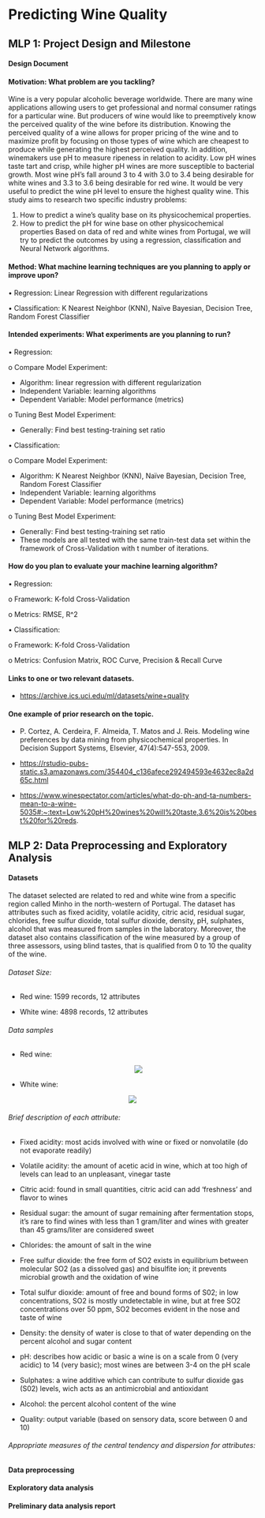 # Predicting Wine Quality

## MLP 1: Project Design and Milestone

#### Design Document
#### Motivation: What problem are you tackling?
Wine is a very popular alcoholic beverage worldwide. There are many wine applications allowing users to get professional and normal consumer ratings for a particular wine. But producers of wine would like to preemptively know the perceived quality of the wine before its distribution. 
Knowing the perceived quality of a wine allows for proper pricing of the wine and to maximize profit by focusing on those types of wine which are cheapest to produce while generating the highest perceived quality. In addition, winemakers use pH to measure ripeness in relation to acidity. Low pH wines taste tart and crisp, while higher pH wines are more susceptible to bacterial growth. Most wine pH’s fall around 3 to 4 with 3.0 to 3.4 being desirable for white wines and 3.3 to 3.6 being desirable for red wine. It would be very useful to predict the wine pH level to ensure the highest quality wine. 
This study aims to research two specific industry problems:

1.	How to predict a wine’s quality base on its physicochemical properties.
2.	How to predict the pH for wine base on other physicochemical properties 
Based on data of red and white wines from Portugal, we will try to predict the outcomes by using a regression, classification and Neural Network algorithms.
#### Method: What machine learning techniques are you planning to apply or improve upon?
•	Regression: Linear Regression with different regularizations

•	Classification: K Nearest Neighbor (KNN), Naïve Bayesian, Decision Tree, Random Forest Classifier
#### Intended experiments: What experiments are you planning to run?
•	Regression:&nbsp; 

  o	Compare Model Experiment:

  -	Algorithm: linear regression with different regularization
  -	Independent Variable: learning algorithms
  -	Dependent Variable: Model performance (metrics)
  
  o	Tuning Best Model Experiment:
  - Generally: Find best testing-training set ratio 
  
•	Classification:&nbsp;

  o	Compare Model Experiment: 

  - Algorithm: K Nearest Neighbor (KNN), Naïve Bayesian, Decision Tree, Random Forest Classifier
  - Independent Variable: learning algorithms
  - Dependent Variable: Model performance (metrics)
  
  o	Tuning Best Model Experiment:

  -	Generally: Find best testing-training set ratio
  -	These models are all tested with the same train-test data set within the framework of Cross-Validation with t number of iterations.
  
#### How do you plan to evaluate your machine learning algorithm?
•	Regression:&nbsp; 

  o	Framework: K-fold Cross-Validation

  o	Metrics: RMSE, R^2

•	Classification:&nbsp; 

  o	Framework: K-fold Cross-Validation

  o	Metrics: Confusion Matrix, ROC Curve, Precision & Recall Curve
#### Links to one or two relevant datasets.
  - https://archive.ics.uci.edu/ml/datasets/wine+quality
#### One example of prior research on the topic.
    
  - P. Cortez, A. Cerdeira, F. Almeida, T. Matos and J. Reis. Modeling wine preferences by data mining from physicochemical properties. In Decision Support Systems, Elsevier,    47(4):547-553, 2009.

  - https://rstudio-pubs-static.s3.amazonaws.com/354404_c136afece292494593e4632ec8a2d65c.html

  - https://www.winespectator.com/articles/what-do-ph-and-ta-numbers-mean-to-a-wine-5035#:~:text=Low%20pH%20wines%20will%20taste,3.6%20is%20best%20for%20reds.

## MLP 2: Data Preprocessing and Exploratory Analysis

#### Datasets

The dataset selected are related to red and white wine from a specific region called Minho in the north-western of Portugal. The dataset has attributes such as fixed acidity, volatile acidity, citric acid, residual sugar, chlorides, free sulfur dioxide, total sulfur dioxide, density, pH, sulphates, alcohol that was measured from samples in the laboratory. Moreover, the dataset also contains classification of the wine measured by a group of three assessors, using blind tastes, that is qualified from 0 to 10 the quality of the wine.  
###### Dataset Size:  

  - Red wine: 1599 records, 12 attributes

  - White wine: 4898 records, 12 attributes
  
###### Data samples
   - Red wine:
    <p align="center">
      <img src= "https://user-images.githubusercontent.com/49216807/105787938-5097dd00-5f34-11eb-9717-1a7007dc7613.jpg">
    </p>
   - White wine:
   <p align="center">
      <img src= "https://user-images.githubusercontent.com/49216807/105788131-b5ebce00-5f34-11eb-9504-ac2c43c66342.jpg">
    </p>

###### Brief description of each attribute: 

- Fixed acidity: most acids involved with wine or fixed or nonvolatile (do not evaporate readily)

- Volatile acidity: the amount of acetic acid in wine, which at too high of levels can lead to an unpleasant, vinegar taste

- Citric acid: found in small quantities, citric acid can add ‘freshness’ and flavor to wines

- Residual sugar: the amount of sugar remaining after fermentation stops, it’s rare to find wines with less than 1 gram/liter and wines with greater than 45 grams/liter are considered sweet

- Chlorides: the amount of salt in the wine

- Free sulfur dioxide: the free form of SO2 exists in equilibrium between molecular SO2 (as a dissolved gas) and bisulfite ion; it prevents microbial growth and the oxidation of wine

- Total sulfur dioxide: amount of free and bound forms of S02; in low concentrations, SO2 is mostly undetectable in wine, but at free SO2 concentrations over 50 ppm, SO2 becomes evident in the nose and taste of wine

- Density: the density of water is close to that of water depending on the percent alcohol and sugar content

- pH: describes how acidic or basic a wine is on a scale from 0 (very acidic) to 14 (very basic); most wines are between 3-4 on the pH scale

- Sulphates: a wine additive which can contribute to sulfur dioxide gas (S02) levels, wich acts as an antimicrobial and antioxidant

- Alcohol: the percent alcohol content of the wine

- Quality: output variable (based on sensory data, score between 0 and 10)
    
###### Appropriate measures of the central tendency and dispersion for attributes: 

#### Data preprocessing

#### Exploratory data analysis

#### Preliminary data analysis report
